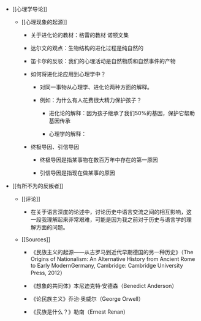 - [[心理学导论]]
	 - [[心理现象的起源]]
		 - 关于进化论的教材：格雷的教材 诺顿文集

		 - 达尔文的观点：生物结构的进化过程是纯自然的

		 - 笛卡尔的反驳：我们的心理活动是自然物质和自然事件的产物

		 - 如何将进化论应用到心理学中？
			 - 对同一事物从心理学、进化论两种方面的解释。

			 - 例如：为什么有人花费很大精力保护孩子？
				 - 进化论的解释：因为孩子继承了我们50%的基因，保护它帮助基因传承

				 - 心理学的解释：

		 - 终极导因、引信导因
			 - 终极导因是指某事物在数百万年中存在的第一原因

			 - 引信导因是指现在做某事的原因

- [[有所不为的反叛者]]
	 - [[评论]]
		 - 在关于语言深度的论述中，讨论历史中语言交流之间的相互影响，这一段我理解起来非常艰难，可能是因为我之前对于历史与语言学的理解方面的问题。

	 - [[Sources]]
		 - 《民族主义的起源——从古罗马到近代早期德国的另一种历史》（The Origins of Nationalism: An Alternative History from Ancient Rome to Early ModernGermany, Cambridge: Cambridge University Press, 2012）

		 - 《想象的共同体》本尼迪克特·安德森（Benedict Anderson）

		 - 《论民族主义》乔治·奥威尔（George Orwell）

		 - 《民族是什么？》勒南（Ernest Renan）
